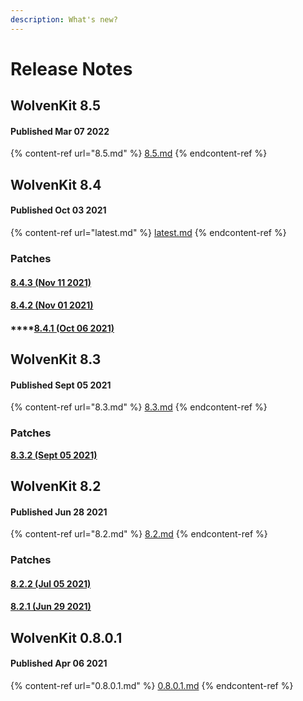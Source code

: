 ```yaml
---
description: What's new?
---
```


# Release Notes

## WolvenKit 8.5

#### Published Mar 07 2022

{% content-ref url="8.5.md" %}
[8.5.md](8.5.md)
{% endcontent-ref %}

## WolvenKit 8.4

#### Published Oct 03 2021

{% content-ref url="latest.md" %}
[latest.md](latest.md)
{% endcontent-ref %}

### Patches

#### [**8.4.3 (Nov 11 2021)**](latest.md#8.4.1-oct-06-2021) <a href="#8.4.3-nov-11-2021" id="8.4.3-nov-11-2021"></a>

#### [**8.4.2 (Nov 01 2021)**](latest.md#8.4.1-oct-06-2021) <a href="#8.4.2-nov-01-2021" id="8.4.2-nov-01-2021"></a>

#### ****[**8.4.1 (Oct 06 2021)**](latest.md#8.4.1-oct-06-2021)

## WolvenKit 8.3

#### Published Sept 05 2021

{% content-ref url="8.3.md" %}
[8.3.md](8.3.md)
{% endcontent-ref %}

### Patches

****[**8.3.2 (Sept 05 2021)**](8.3.md#8.3.2-sept-05-2021)****

## WolvenKit 8.2

#### Published Jun 28 2021

{% content-ref url="8.2.md" %}
[8.2.md](8.2.md)
{% endcontent-ref %}

### Patches

#### [8.2.2 (Jul 05 2021)](8.2.md#8-2-2-jul-05-2021)

#### [8.2.1 (Jun 29 2021)](8.2.md#8-2-1-jun-29-2021)

## WolvenKit 0.8.0.1

#### Published Apr 06 2021

{% content-ref url="0.8.0.1.md" %}
[0.8.0.1.md](0.8.0.1.md)
{% endcontent-ref %}
